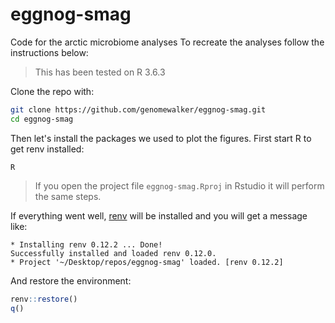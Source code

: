 # eggnog-smag

Code for the arctic microbiome analyses
To recreate the analyses follow the instructions below:

  > This has been tested on R 3.6.3

Clone the repo with:

  ```bash
git clone https://github.com/genomewalker/eggnog-smag.git
cd eggnog-smag
```

Then let's install the packages we used to plot the figures. First start R to get renv installed:

```
R
```

> If you open the project file `eggnog-smag.Rproj` in Rstudio it will perform the same steps.

If everything went well, [renv](https://rstudio.github.io/renv/articles/renv.html) will be installed and you will get a message like:

```
* Installing renv 0.12.2 ... Done!
Successfully installed and loaded renv 0.12.0.
* Project '~/Desktop/repos/eggnog-smag' loaded. [renv 0.12.2]
```

And restore the environment:

```r
renv::restore()
q()
```
